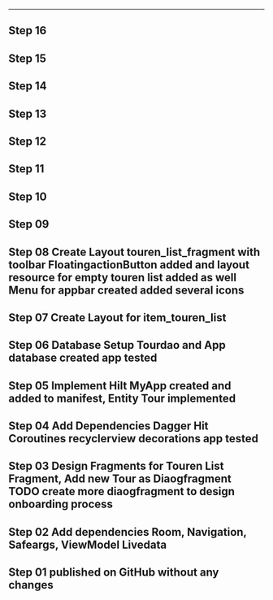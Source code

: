 



-------------------------------------------------------------------------------
Step 16
-------------------------------------------------------------------------------
Step 15
-------------------------------------------------------------------------------
Step 14
-------------------------------------------------------------------------------
Step 13
-------------------------------------------------------------------------------
Step 12
-------------------------------------------------------------------------------
Step 11
-------------------------------------------------------------------------------
Step 10
-------------------------------------------------------------------------------
Step 09
-------------------------------------------------------------------------------
Step 08     Create Layout touren_list_fragment with toolbar
            FloatingactionButton added and layout resource for empty
            touren list added as well
            Menu for appbar created
            added several icons
-------------------------------------------------------------------------------
Step 07     Create Layout for item_touren_list
-------------------------------------------------------------------------------
Step 06     Database Setup
            Tourdao and App database created
            app tested
-------------------------------------------------------------------------------
Step 05     Implement Hilt
            MyApp created and added to manifest, Entity Tour implemented
-------------------------------------------------------------------------------
Step 04     Add Dependencies Dagger Hit 
            Coroutines recyclerview decorations
            app tested            
-------------------------------------------------------------------------------
Step 03     Design Fragments for Touren
            List Fragment, Add new Tour as Diaogfragment
            TODO create more diaogfragment to design onboarding process
-------------------------------------------------------------------------------
Step 02     Add dependencies
            Room, Navigation, Safeargs, ViewModel Livedata
-------------------------------------------------------------------------------
Step 01     published on GitHub without any changes
-------------------------------------------------------------------------------